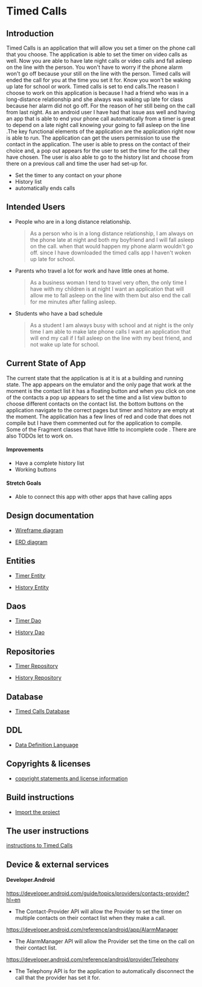 # Timed Calls

## Introduction

Timed Calls is an application that will allow you set a timer on the phone call that you choose. The application is able to set the timer on video calls as well. Now you are able to have late night calls or video calls and fall asleep on the line with the person. You won't have to worry if the phone alarm won't go off because your still on the line with the person. Timed calls will ended the call for you at the time you set it for. Know you won't be waking up late for school or work. Timed calls is set to end calls.The reason I choose to work on this application is because I had a friend who was in a long-distance relationship and she always was waking up late for class because her alarm did not go off. For the reason of her still being on the call from last night. As an android user I have had that issue ass well and having an app that is able to end your phone call automatically from a timer is great to depend on a late night call knowing your going to fall asleep on the line .The key functional elements of the application are the application right now is able to run. The application can get the users permission to use the contact in the application. The user is able to press on the contact of their choice and, a pop out appears for the user to set the time for the call they have chosen. The user is also able to go to the history list and choose from there on a previous call and time the user had set-up for.   

* Set the timer to any contact on your phone
* History list
* automatically ends calls

## Intended Users
* People who are in a long distance relationship.
    
   > As a person who is in a long distance relationship, I am always on the phone late at night and both my boyfriend and I will fall asleep on the call. when that would happen my phone alarm wouldn't go off. since I have downloaded the timed calls app I haven't woken up late for school.
* Parents who travel a lot for work and have little ones at home.
    
    > As a business woman I tend to travel very often, the only time I have with my children is at night I want an application that will allow me to fall asleep on the line with them but also end the call for me minutes after falling asleep.  
* Students who have a bad schedule 

    > As a student I am always busy with school and at night is the only time I am able to make late phone calls I want an application that will  end my call if I fall asleep on the line with my best friend, and not wake up late for school.   

## Current State of App 

The current state that the application is at it is at a building and running state. The app appears on the emulator and the only page that work at the moment is the contact list it has a floating button and when you click on one of the contacts a pop up appears to set the time and a list view button to choose different  contacts on the contact list. the bottom buttons on the application navigate to the correct pages but timer and history are empty at the moment. The application has a few lines of red and code that does not compile but I have them commented out for the application to compile. Some of the Fragment classes that have little to incomplete code . There are also TODOs  let to work on.

#### Improvements 
* Have a complete history list
* Working buttons 

#### Stretch Goals 
* Able to connect this app with other apps that have calling apps 


## Design documentation
 
* [Wireframe diagram](wireframe.md)

* [ERD diagram](erd.md)

## Entities

* [Timer Entity](https://github.com/amberrz/timed-calls/blob/master/app/src/main/java/edu/cnm/deepdive/timedcalls/model/entity/Timer.java)

* [History Entity](https://github.com/amberrz/timed-calls/blob/master/app/src/main/java/edu/cnm/deepdive/timedcalls/model/entity/History.java)

## Daos

* [Timer Dao](https://github.com/amberrz/timed-calls/blob/master/app/src/main/java/edu/cnm/deepdive/timedcalls/model/dao/TimerDao.java)

* [History Dao](https://github.com/amberrz/timed-calls/blob/master/app/src/main/java/edu/cnm/deepdive/timedcalls/model/dao/HistoryDao.java)

## Repositories 

* [Timer Repository](https://github.com/amberrz/timed-calls/blob/master/app/src/main/java/edu/cnm/deepdive/timedcalls/service/TimerRepository.java)

* [History Repository](https://github.com/amberrz/timed-calls/blob/master/app/src/main/java/edu/cnm/deepdive/timedcalls/service/HistoryRepository.java)

## Database

* [Timed Calls Database](https://github.com/amberrz/timed-calls/blob/master/app/src/main/java/edu/cnm/deepdive/timedcalls/service/TimedCallsDatabase.java)

## DDL

* [Data Definition Language](ddl.md) 

## Copyrights & licenses
* [copyright statements and license information](notice.md)

## Build instructions
* [Import the project](build.md)

## The user instructions

[instructions to Timed Calls]()

## Device & external services 

#### Developer.Android 

https://developer.android.com/guide/topics/providers/contacts-provider?hl=en

* The Contact-Provider API will allow the Provider to set the timer on multiple contacts on their contact list when they make a call. 

https://developer.android.com/reference/android/app/AlarmManager

* The AlarmManager API will allow the Provider set the time on the call on their contact list.

https://developer.android.com/reference/android/provider/Telephony

 * The Telephony API is for the application to automatically disconnect the call that the provider has set it for.  